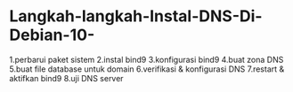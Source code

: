 # Langkah-langkah-Instal-DNS-Di-Debian-10-
1.perbarui paket sistem 2.instal bind9 3.konfigurasi bind9 4.buat zona DNS 5.buat file database untuk domain 6.verifikasi &amp; konfigurasi DNS 7.restart &amp; aktifkan bind9 8.uji DNS server
